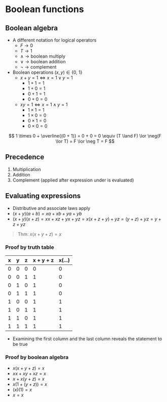 # Boolean functions

## Boolean algebra

- A different notation for logical operators
    - $F \to 0$
    - $T \to 1$
    - $\land \to \text{boolean multiply}$
    - $\lor \to \text{boolean addition}$
    - $\neg \to \text{complement}$
- Boolean operations $(x, y) \in \{0,\ 1 \}$
    - $x + y = 1 \iff x = 1 \lor y = 1$
        - $1 + 1 = 1$
        - $1 + 0 = 1$
        - $0 + 1 = 1$
        - $0 + 0 = 0$
    - $xy = 1 \iff x = 1 \land y = 1$
        - $1 \times 1 = 1$
        - $1 \times 0 = 0$
        - $0 \times 1 = 0$
        - $0 \times 0 = 0$

$$
    1 \times 0 + \overline{(0 + 1)} = 0 + 0 = 0 \equiv (T \land F) \lor \neg(F \lor T) = F \lor \neg T = F
$$

## Precedence

1) Multiplication
2) Addition
3) Complement (applied after expression under is evaluated)

## Evaluating expressions

- Distributive and associate laws apply
- $(x + y)(a + b) = xa + xb + ya + yb$
- $(x + y)(x + z) = xx + xz + yx + yz = x(x + z + y) + yz = (y + z) + yz = y + z + yz$

> Thm: $x(x + y + z) = x$

### Proof by truth table

| x | y | z | x + y + z | x(...) |
|---|---|---|-----------|--------|
| 0 | 0 | 0 | 0 | 0 |
| 0 | 0 | 1 | 1 | 0 |
| 0 | 1 | 0 | 1 | 0 |
| 0 | 1 | 1 | 1 | 0 |
| 1 | 0 | 0 | 1 | 1 |
| 1 | 0 | 1 | 1 | 1 |
| 1 | 1 | 0 | 1 | 1 |
| 1 | 1 | 1 | 1 | 1 |

- Examining the first column and the last column reveals the statement to be true

### Proof by boolean algebra

- $x(x + y + z) = x$
- $xx + xy + xz = x$
- $x + x(y + z) = x$
- $x(1 + (y + z)) = x$
- $(x)(1) = x$
- $x = x$